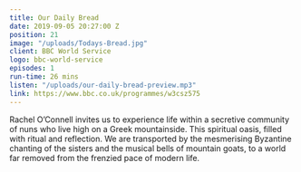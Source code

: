 ```yaml
---
title: Our Daily Bread
date: 2019-09-05 20:27:00 Z
position: 21
image: "/uploads/Todays-Bread.jpg"
client: BBC World Service
logo: bbc-world-service
episodes: 1
run-time: 26 mins
listen: "/uploads/our-daily-bread-preview.mp3"
link: https://www.bbc.co.uk/programmes/w3csz575
---
```


Rachel O’Connell invites us to experience life within a secretive community of nuns who live high on a Greek mountainside. This spiritual oasis, filled with ritual and reflection. We are transported by the mesmerising Byzantine chanting of the sisters and the musical bells of mountain goats, to a world far removed from the frenzied pace of modern life.